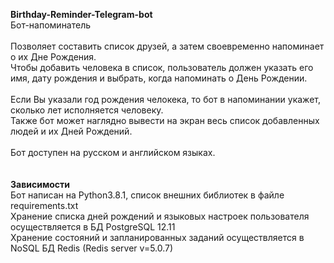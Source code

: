 <b>Birthday-Reminder-Telegram-bot</b><br>
Бот-напоминатель<br>
<br>
Позволяет составить список друзей, а затем своевременно напоминает о их Дне Рождения.<br>
Чтобы добавить человека в список, пользователь должен указать его имя, дату рождения и выбрать, когда напоминать о День Рождении.<br>
<br>
Если Вы указали год рождения челокека, то бот в напоминании укажет, сколько лет исполняется человеку.<br>
Также бот может наглядно вывести на экран весь список добавленных людей и их Дней Рождений.<br>
<br>
Бот доступен на русском и английском языках.<br>
<br>
<br>
<b>Зависимости</b><br>
Бот написан на Python3.8.1, список внешних библиотек в файле requirements.txt<br>
Хранение списка дней рождений и языковых настроек пользователя осуществляется в БД PostgreSQL 12.11<br>
Хранение состояний и запланированных заданий осуществляется в NoSQL БД Redis (Redis server v=5.0.7)<br>
